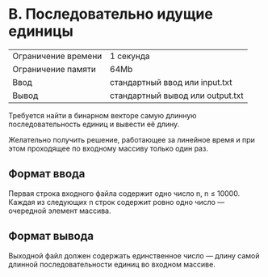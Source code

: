# B. Последовательно идущие единицы
|                       |                                   |
| ---                   | ---                               |
| Ограничение времени	| 1 секунда                         |
| Ограничение памяти    |	64Mb                            |
| Ввод	                | стандартный ввод или input.txt    |
| Вывод	                | стандартный вывод или output.txt  |
Требуется найти в бинарном векторе самую длинную последовательность единиц и вывести её длину.

Желательно получить решение, работающее за линейное время и при этом проходящее по входному массиву только один раз.

## Формат ввода
Первая строка входного файла содержит одно число n, n ≤ 10000. Каждая из следующих n строк содержит ровно одно число — очередной элемент массива.

## Формат вывода
Выходной файл должен содержать единственное число — длину самой длинной последовательности единиц во входном массиве.
